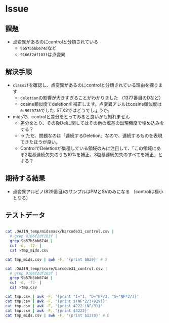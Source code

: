 # Issue

## 課題

+ 点変異があるのにcontrolと分類されている
  + `9b57b5bb674d`など
  + `9166f2df103f`は点変異

## 解決手順

+ `classif`を確認し、点変異があるのにcontrolと分類されている理由を探ります
  + `deletion`の影響が大きすぎることがわかりました （1377番目のDなど）
  + cosine類似度でdeletionを補正します。点変異アレルはcosine類似度は`0.9079736`でした. STX2ではどうでしょうか。
+ midsで、controlと差分をとってみると良いかも知れません
  + 差分をとり、その後Delに関してはその他の塩基の出現頻度で埋め込みをする？
  + → ただ、問題なのは「連続するDeletion」なので、連続するものを表現できたほうが良い。
  + ControlでDeletionが集積している領域のみに注目して、「この領域にある2塩基連続欠失のうち10%を補正、3塩基連続欠失のすべてを補正」とする？

## 期待する結果

+ 点変異アルビノ(829番目)のサンプルはPMとSVのみになる （controlは極小となる）

## テストデータ

```bash

cat .DAJIN_temp/midsmask/barcode31_control.csv |
  # grep 9166f2df103f |
  grep 9b57b5bb674d |
  cut -d, -f2- |
  cat >tmp_mids.csv

cat tmp_mids.csv | awk -F, '{print $829}' # S

cat .DAJIN_temp/score/barcode31_control.csv |
  # grep 9166f2df103f |
  grep 9b57b5bb674d |
  cut -d, -f2- |
  cat >tmp.csv

cat tmp.csv | awk -F, '{print "I="1, "D="NF/3, "S="NF*2/3}'
cat tmp.csv | awk -F, '{print $(NF*2/3+829)}'
cat tmp.csv | awk -F, '{print 4222-(NF/3)}'
cat tmp.csv | awk -F, '{print $4222}'
cat tmp_mids.csv | awk -F, '{print $1378}' # D


```
